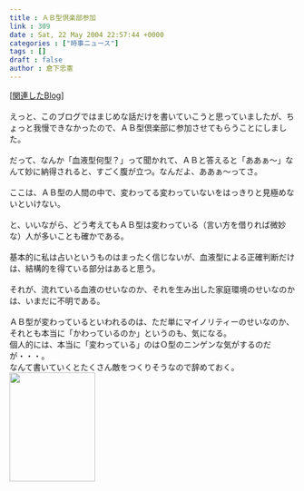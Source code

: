```yaml
---
title : ＡＢ型倶楽部参加
link : 309
date : Sat, 22 May 2004 22:57:44 +0000
categories : ["時事ニュース"]
tags : []
draft : false
author : 倉下忠憲
---
```


[<A HREF="http://www.doblog.com/weblog/BlogServlet?userid=995&blogid=157548#157548" TARGET="_blank">関連したBlog</A>]<BR><BR>えっと、このブログではまじめな話だけを書いていこうと思っていましたが、ちょっと我慢できなかったので、ＡＢ型倶楽部に参加させてもらうことにしました。<BR><BR>だって、なんか「血液型何型？」って聞かれて、ＡＢと答えると「ああぁ～」なんて妙に納得されると、すごく腹が立つ。なんだよ、ああぁ～ってさ。<BR><BR>ここは、ＡＢ型の人間の中で、変わってる変わっていないをはっきりと見極めないといけない。<BR><BR>と、いいながら、どう考えてもＡＢ型は変わっている（言い方を借りれば微妙な）人が多いことも確かである。<BR><BR>基本的に私は占いというものはまったく信じないが、血液型による正確判断だけは、結構的を得ている部分はあると思う。<BR><BR>それが、流れている血液のせいなのか、それを生み出した家庭環境のせいなのかは、いまだに不明である。<BR><BR>ＡＢ型が変わっているといわれるのは、ただ単にマイノリティーのせいなのか、それとも本当に「かわっているのか」というのも、気になる。<BR>個人的には、本当に「変わっている」のはＯ型のニンゲンな気がするのだが・・・。<BR>なんて書いていくとたくさん敵をつくりそうなので辞めておく。<br><img src="/7000/u6947/1000/FI218081_0E.jpg" width="151" height="192"><br><br>
